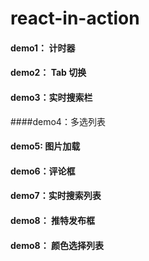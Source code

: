 # react-in-action


#### demo1： 计时器

#### demo2： Tab 切换

#### demo3：实时搜索栏

####demo4：多选列表

#### demo5: 图片加载

#### demo6：评论框

#### demo7：实时搜索列表

#### demo8： 推特发布框

#### demo8： 颜色选择列表
